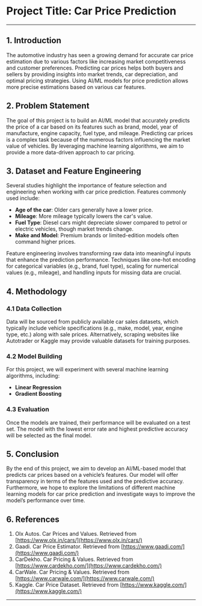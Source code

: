 # Project Title: **Car Price Prediction**

---
## 1. Introduction

The automotive industry has seen a growing demand for accurate car price estimation due to various factors like increasing market competitiveness and customer preferences. Predicting car prices helps both buyers and sellers by providing insights into market trends, car depreciation, and optimal pricing strategies. Using AI/ML models for price prediction allows more precise estimations based on various car features.

## 2. Problem Statement

The goal of this project is to build an AI/ML model that accurately predicts the price of a car based on its features such as brand, model, year of manufacture, engine capacity, fuel type, and mileage. Predicting car prices is a complex task because of the numerous factors influencing the market value of vehicles. By leveraging machine learning algorithms, we aim to provide a more data-driven approach to car pricing.

## 3. Dataset and Feature Engineering

Several studies highlight the importance of feature selection and engineering when working with car price prediction. Features commonly used include:

- **Age of the car**: Older cars generally have a lower price.
- **Mileage**: More mileage typically lowers the car's value.
- **Fuel Type**: Diesel cars might depreciate slower compared to petrol or electric vehicles, though market trends change.
- **Make and Model**: Premium brands or limited-edition models often command higher prices.

Feature engineering involves transforming raw data into meaningful inputs that enhance the prediction performance. Techniques like one-hot encoding for categorical variables (e.g., brand, fuel type), scaling for numerical values (e.g., mileage), and handling inputs for missing data are crucial.

## 4. Methodology

### 4.1 Data Collection

Data will be sourced from publicly available car sales datasets, which typically include vehicle specifications (e.g., make, model, year, engine type, etc.) along with sale prices. Alternatively, scraping websites like Autotrader or Kaggle may provide valuable datasets for training purposes.

### 4.2 Model Building

For this project, we will experiment with several machine learning algorithms, including:

- **Linear Regression**
- **Gradient Boosting**

### 4.3 Evaluation

Once the models are trained, their performance will be evaluated on a test set. The model with the lowest error rate and highest predictive accuracy will be selected as the final model.

## 5. Conclusion

By the end of this project, we aim to develop an AI/ML-based model that predicts car prices based on a vehicle’s features. Our model will offer transparency in terms of the features used and the predictive accuracy. Furthermore, we hope to explore the limitations of different machine learning models for car price prediction and investigate ways to improve the model’s performance over time.

## 6. References

1. Olx Autos. Car Prices and Values. Retrieved from [https://www.olx.in/cars/](https://www.olx.in/cars/)
2. Gaadi. Car Price Estimator. Retrieved from [https://www.gaadi.com/](https://www.gaadi.com/)
3. CarDekho. Car Pricing & Values. Retrieved from [https://www.cardekho.com/](https://www.cardekho.com/)
4. CarWale. Car Pricing & Values. Retrieved from [https://www.carwale.com/](https://www.carwale.com/)
5. Kaggle. Car Price Dataset. Retrieved from [https://www.kaggle.com/](https://www.kaggle.com/)
---
